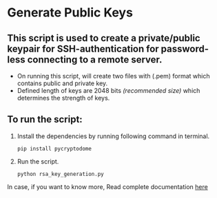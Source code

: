 # Generate Public Keys
## This script is used to create a private/public keypair for SSH-authentication for password-less connecting to a remote server.

+ On running this script, will create two files with (.pem) format which contains public and private key.
+ Defined length of keys are 2048 bits *(recommended size)* which determines the strength of keys.

## To run the script:
1. Install the dependencies by running following command in terminal.

   `pip install pycryptodome`
2. Run the script.

    `python rsa_key_generation.py`
    
In case, if you want to know more, Read complete documentation [here](https://pycryptodome.readthedocs.io/en/latest/src/public_key/rsa.html)
    
